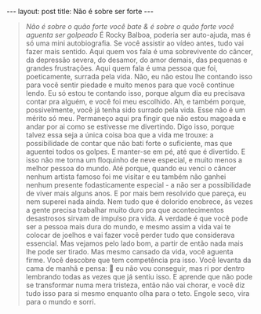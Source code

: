 - - - 
 l a y o u t :   p o s t 
 t i t l e :   N ã o   é   s o b r e   ser  f o r t e 
 - - - 
 
>* N ã o   é   s o b r e   o   q u ã o   f o r t e   v o c ê   b a t e 
 & é   s o b r e   o   q u ã o   f o r t e   v o c ê   a g u e n t a   s e r   g o l p e a d o *
 
 
 É   R o c k y   B a l b o a ,   p o d e r i a   s e r   a u t o - a j u d a ,   m a s   é   s ó   u m a   m i n i   a u t o b i o g r a f i a . 
 
 S e   v o c ê   a s s i s t i r   a o   v í d e o   a n t e s ,   t u d o   v a i   f a z e r   m a i s   s e n t i d o . 
 
 A q u i   q u e m   v o s   f a l a   é   u m a   s o b r e v i v e n t e   d o   c â n c e r ,   d a   d e p r e s s ã o   s e v e r a ,   d o   d e s a m o r ,   d o   a m o r   d e m a i s ,   d a s   p e q u e n a s   e   g r a n d e s   f r u s t r a ç õ e s .   A q u i   q u e m   f a l a   é   u m a   p e s s o a   q u e   f o i ,   p o e t i c a m e n t e ,   s u r r a d a   p e l a   v i d a . 
 
 N ã o ,   e u   n ã o   e s t o u   l h e   c o n t a n d o   i s s o   p a r a   v o c ê   s e n t i r   p i e d a d e   e   m u i t o   m e n o s   p a r a   q u e   v o c ê   c o n t i n u e   l e n d o . 
 
   E u   s ó   e s t o u   t e   c o n t a n d o   i s s o ,   p o r q u e   a l g u m   d i a   e u   p r e c i s a v a   c o n t a r   p r a   a l g u é m ,   e   v o c ê   f o i   m e u   e s c o l h i d o .   
 
 A h ,   e   t a m b é m   p o r q u e ,   p o s s i v e l m e n t e ,   v o c ê   j á   t e n h a   s i d o   s u r r a d o   p e l a   v i d a .   E s s e   n ã o   é   u m   m é r i t o   s ó   m e u . 
 
 P e r m a n e ç o   a q u i   p r a   f i n g i r   q u e   n ã o   e s t o u   m a g o a d a   e   a n d a r   p o r   a i   c o m o   s e   e s t i v e s s e   m e   d i v e r t i n d o .   
 
 D i g o   i s s o ,   p o r q u e   t a l v e z   e s s a   s e j a   a   ú n i c a   c o i s a   b o a   q u e   a   v i d a   m e   t r o u x e :   a   p o s s i b i l i d a d e   d e   c o n t a r   q u e   n ã o   b a t i   f o r t e   o   s u f i c i e n t e ,   m a s   q u e   a g u e n t e i   t o d o s   o s   g o l p e s .   E   m a n t e r - s e   e m   p é ,   a t é   q u e   é   d i v e r t i d o . 
 
 E   i s s o   n ã o   m e   t o r n a   u m   f l o q u i n h o   d e   n e v e   e s p e c i a l ,   e   m u i t o   m e n o s   a   m e l h o r   p e s s o a   d o   m u n d o .   
 
 A t é   p o r q u e ,   q u a n d o   e u   v e n c i   o   c â n c e r   n e n h u m   a r t i s t a   f a m o s o   f o i   m e   v i s i t a r   e   e u   t a m b é m   n ã o   g a n h e i   n e n h u m   p r e s e n t e   f o d a s t i c a m e n t e   e s p e c i a l 
 
   -   a   n ã o   s e r   a   p o s s i b i l i d a d e   d e   v i v e r   m a i s   a l g u n s   a n o s . 
 
 E   p o r   m a i s   b e m   r e s o l v i d o   q u e   p a r e ç a ,   e u   n e m   s u p e r e i   n a d a   a i n d a .   N e m   t u d o   q u e   é   d o l o r i d o   e n o b r e c e ,   á s   v e z e s   a   g e n t e   p r e c i s a   t r a b a l h a r   m u i t o   d u r o   p r a   q u e   a c o n t e c i m e n t o s   d e s a s t r o s o s   s i r v a m   d e   i m p u l s o   p r a   v i d a . 
 
 A   v e r d a d e   é   q u e   v o c ê   p o d e   s e r   a   p e s s o a   m a i s   d u r a   d o   m u n d o ,   e   m e s m o   a s s i m   a   v i d a   v a i   t e   c o l o c a r   d e   j o e l h o s   e   v a i   f a z e r   v o c ê   p e r d e r   t u d o   q u e   c o n s i d e r a v a   e s s e n c i a l .   M a s   v e j a m o s   p e l o   l a d o   b o m ,   a   p a r t i r   d e   e n t ã o   n a d a   m a i s   l h e   p o d e   s e r   t i r a d o . 
 
 M a s   m e s m o   c a n s a d o   d a   v i d a ,   v o c ê   a g u e n t a   f i r m e .   V o c ê   d e s c o b r e   q u e   t e m   c o m p e t ê n c i a   p r a   i s s o .   V o c ê   l e v a n t a   d a   c a m a   d e   m a n h ã   e   p e n s a :      e u   n ã o   v o u   c o n s e g u i r ,   m a s   r i   p o r   d e n t r o   l e m b r a n d o   t o d a s   a s   v e z e s   q u e   j á   s e n t i u   i s s o . 
 
 E   a p r e n d e   q u e   n ã o   p o d e   s e   t r a n s f o r m a r   n u m a   m e r a   t r i s t e z a ,   e n t ã o   n ã o   v a i   c h o r a r ,   e   v o c ê   d i z   t u d o   i s s o   p a r a   s i   m e s m o   e n q u a n t o   o l h a   p a r a   o   t e t o .   
 
 E n g o l e   s e c o ,   v i r a   p a r a   o   m u n d o   e   s o r r i . 
 
